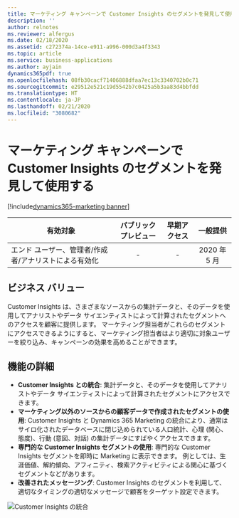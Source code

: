 ```yaml
---
title: マーケティング キャンペーンで Customer Insights のセグメントを発見して使用する
description: ''
author: relnotes
ms.reviewer: alfergus
ms.date: 02/18/2020
ms.assetid: c272374a-14ce-e911-a996-000d3a4f3343
ms.topic: article
ms.service: business-applications
ms.author: ayjain
dynamics365pdf: true
ms.openlocfilehash: 08fb30cacf71406888dfaa7ec13c3340702b0c71
ms.sourcegitcommit: e29512e521c19d5542b7c0425a5b3aa83d4bbfdd
ms.translationtype: HT
ms.contentlocale: ja-JP
ms.lasthandoff: 02/21/2020
ms.locfileid: "3080682"
---
```

# <a name="discover-and-use-segments-from-customer-insights-in-marketing-campaigns"></a>マーケティング キャンペーンで Customer Insights のセグメントを発見して使用する
[!include[dynamics365-marketing banner](../includes/dynamics365-marketing.md)]

| 有効対象    |  パブリック プレビュー | 早期アクセス | 一般提供 | 
| ---------- | :----------: |:----------: |:----------: |
|エンド ユーザー、管理者/作成者/アナリストによる有効化|-|-| 2020 年 5 月|


## <a name="business-value"></a>ビジネス バリュー
<!-- bv start -->
Customer Insights は、さまざまなソースからの集計データと、そのデータを使用してアナリストやデータ サイエンティストによって計算されたセグメントへのアクセスを顧客に提供します。 マーケティング担当者がこれらのセグメントにアクセスできるようにすると、マーケティング担当者はより適切に対象ユーザーを絞り込み、キャンペーンの効果を高めることができます。
<!-- bv end -->



## <a name="feature-details"></a>機能の詳細
<!--feature detail start -->
- **Customer Insights との統合**: 集計データと、そのデータを使用してアナリストやデータ サイエンティストによって計算されたセグメントにアクセスできます。
- **マーケティング以外のソースからの顧客データで作成されたセグメントの使用**: Customer Insights と Dynamics 365 Marketing の統合により、通常はサイロ化されたデータベースに閉じ込められている人口統計、心理 (関心、態度)、行動 (意図、対話) の集計データにすばやくアクセスできます。
- **専門的な Customer Insights セグメントの使用**: 専門的な Customer Insights セグメントを即時に Marketing に表示できます。 例としては、生涯価値、解約傾向、アフィニティ、検索アクティビティによる関心に基づくセグメントなどがあります。 
- **改善されたメッセージング**: Customer Insights のセグメントを利用して、適切なタイミングの適切なメッセージで顧客をターゲット設定できます。
<!--feature detail end -->

![Customer Insights の統合](media/customerinsights.png "Customer Insights の統合")
<!-- Picture 1 -->








